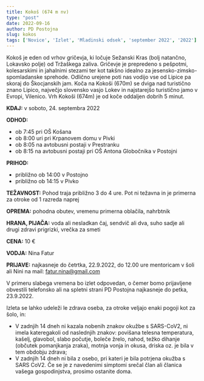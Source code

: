 ```yaml
---
title: Kokoš (674 m nv)
type: "post"
date: 2022-09-16
author: PD Postojna
slug: kokos
tags: ['Novice', 'Izlet', 'Mladinski odsek', 'september 2022', '2022']
---
```


Kokoš je eden od vrhov gričevja, ki ločuje Sežanski Kras (bolj natančno, Lokavsko polje) od Tržaškega zaliva. Gričevje je prepredeno s pešpotmi, kolesarskimi in jahalnimi stezami ter kot takšno idealno za jesensko-zimsko-spomladanske sprehode. Odlično urejene poti nas vodijo vse od Lipice pa skoraj do Škocjanskih jam. 
Koča na Kokoši (670m) se dviga nad turistično znano Lipico, največjo slovensko vasjo Lokev in najstarejšo turistično jamo v Evropi, Vilenico. Vrh Kokoši (674m) je od koče oddaljen dobrih 5 minut.


**KDAJ:**   v soboto, 24. septembra 2022

**ODHOD:**  
-   ob 7:45 pri OŠ Košana
-   ob 8:00 uri pri Krpanovem domu v Pivki
-   ob 8:05 na avtobusni postaji v Prestranku	
-   ob 8:15 na avtobusni postaji pri OŠ Antona Globočnika v Postojni

**PRIHOD:**
-   približno ob 14:00  v Postojno
-   približno ob 14:15 v Pivko

**TEŽAVNOST:**  Pohod traja približno 3 do 4 ure. Pot ni težavna in je primerna za otroke od 1 razreda naprej

**OPREMA:** pohodna obutev, vremenu primerna oblačila, nahrbtnik

**HRANA, PIJAČA:**	voda ali nesladkan čaj, sendvič ali dva, suho sadje ali drugi zdravi prigrizki, vrečka za smeti

**CENA:**   10 €

**VODJA:**	Nina Fatur 

**PRIJAVE:**    najkasneje do četrtka, 22.9.2022, do 12.00 ure mentoricam v šoli ali  Nini na mail: fatur.nina@gmail.com 

V primeru slabega vremena bo izlet odpovedan, o čemer bomo prijavljene obvestili telefonsko ali na spletni strani PD Postojna najkasneje do petka, 23.9.2022.

Izleta se lahko udeleži le zdrava oseba, za otroke veljajo enaki pogoji kot za šolo, in:
- V zadnjih 14 dneh ni kazala nobenih znakov okužbe s SARS-CoV2, ni imela kateregakoli od naslednjih znakov: povišana telesna temperatura, kašelj, glavobol, slabo počutje, boleče žrelo, nahod, težko dihanje (občutek pomanjkanja zraka), motnja vonja in okusa, driska oz. je bila v tem obdobju zdrava;
- V zadnjih 14 dneh ni bila z osebo, pri kateri je bila potrjena okužba s SARS CoV2.
Če se je z navedenimi simptomi srečal član ali članica vašega gospodinjstva, prosimo ostanite doma.
